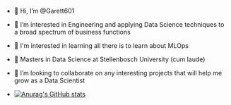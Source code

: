 - 👋 Hi, I’m @Garett601
- 👀 I’m interested in Engineering and applying Data Science techniques to a broad spectrum of business functions
- 🔨 I'm interested in learning all there is to learn about MLOps
- 🌱 Masters in Data Science at Stellenbosch University (cum laude)
- 💞️ I’m looking to collaborate on any interesting projects that will help me grow as a Data Scientist

- [![Anurag's GitHub stats](https://github-readme-stats.vercel.app/api?username=Garett601)](https://github.com/anuraghazra/github-readme-stats)

<!---
Garett601/Garett601 is a ✨ special ✨ repository because its `README.md` (this file) appears on your GitHub profile.
You can click the Preview link to take a look at your changes.
--->
